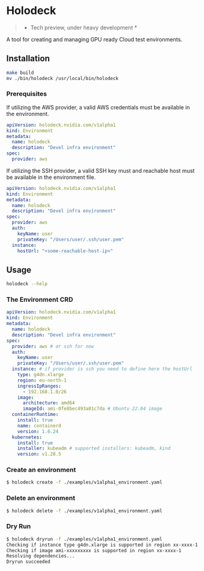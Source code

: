 # Holodeck

> * Tech preview, under heavy development *

A tool for creating and managing GPU ready Cloud test environments.

## Installation

```bash
make build
mv ./bin/holodeck /usr/local/bin/holodeck
```

### Prerequisites

If utilizing the AWS provider, a valid AWS credentials must be available in the environment.

```yaml
apiVersion: holodeck.nvidia.com/v1alpha1
kind: Environment
metadata:
  name: holodeck
  description: "Devel infra environment"
spec:
  provider: aws
```

If utilizing the SSH provider, a valid SSH key must and reachable host must be available in the environment file.

```yaml
apiVersion: holodeck.nvidia.com/v1alpha1
kind: Environment
metadata:
  name: holodeck
  description: "Devel infra environment"
spec:
  provider: aws
  auth:
    keyName: user
    privateKey: "/Users/user/.ssh/user.pem"
  instance:
    hostUrl: "<some-reachable-host-ip>"
```

##  Usage

```bash
holodeck --help
```

### The Environment CRD

```yaml
apiVersion: holodeck.nvidia.com/v1alpha1
kind: Environment
metadata:
  name: holodeck
  description: "Devel infra environment"
spec:
  provider: aws # or ssh for now
  auth:
    keyName: user
    privateKey: "/Users/user/.ssh/user.pem"
  instance: # if provider is ssh you need to define here the hostUrl
    type: g4dn.xlarge
    region: eu-north-1
    ingressIpRanges:
      - 192.168.1.0/26
    image:
      architecture: amd64
      imageId: ami-0fe8bec493a81c7da # Ubuntu 22.04 image
  containerRuntime:
    install: true
    name: containerd
    version: 1.6.24
  kubernetes:
    install: true
    installer: kubeadm # supported installers: kubeadm, kind
    version: v1.28.5
```

### Create an environment

```bash
$ holodeck create -f ./examples/v1alpha1_environment.yaml
```

### Delete an environment

```bash
$ holodeck delete -f ./examples/v1alpha1_environment.yaml
```

### Dry Run

```bash
$ holodeck dryrun -f ./examples/v1alpha1_environment.yaml
Checking if instance type g4dn.xlarge is supported in region xx-xxxx-1
Checking if image ami-xxxxxxxxx is supported in region xx-xxxx-1
Resolving dependencies...
Dryrun succeeded
```